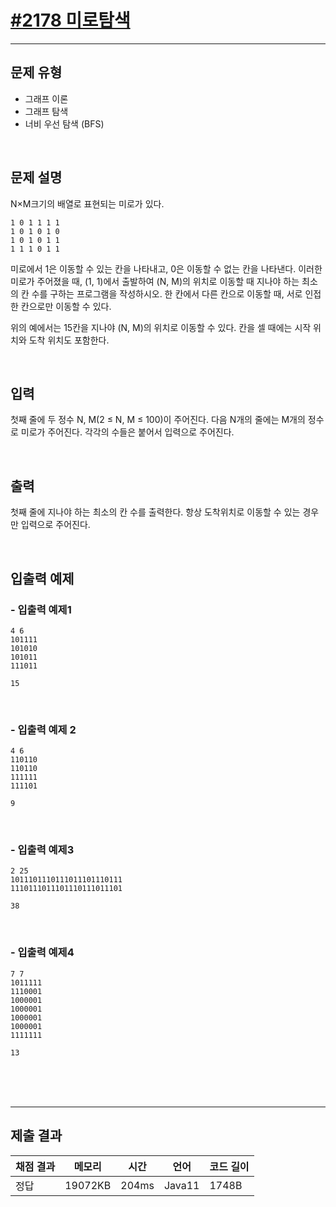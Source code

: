 # [#2178 미로탐색](https://www.acmicpc.net/problem/2178)

---

## 문제 유형 
- 그래프 이론
- 그래프 탐색
- 너비 우선 탐색 (BFS)


<br>

## 문제 설명
<p>N×M크기의 배열로 표현되는 미로가 있다.</p>

```
1 0 1 1	1 1
1 0 1 0	1 0
1 0 1 0	1 1
1 1 1 0	1 1
```

<p>미로에서 1은 이동할 수 있는 칸을 나타내고, 0은 이동할 수 없는 칸을 나타낸다. 이러한 미로가 주어졌을 때, (1, 1)에서 출발하여 (N, M)의 위치로 이동할 때 지나야 하는 최소의 칸 수를 구하는 프로그램을 작성하시오. 한 칸에서 다른 칸으로 이동할 때, 서로 인접한 칸으로만 이동할 수 있다.</p>

<p>위의 예에서는 15칸을 지나야 (N, M)의 위치로 이동할 수 있다. 칸을 셀 때에는 시작 위치와 도착 위치도 포함한다.</p>

<br>


## 입력
<p>첫째 줄에 두 정수 N, M(2 ≤ N, M ≤ 100)이 주어진다. 다음 N개의 줄에는 M개의 정수로 미로가 주어진다. 각각의 수들은 붙어서 입력으로 주어진다.</p>

<br>

## 출력
<p>첫째 줄에 지나야 하는 최소의 칸 수를 출력한다. 항상 도착위치로 이동할 수 있는 경우만 입력으로 주어진다.</p>

<br>

## 입출력 예제

###  - 입출력 예제1

```
4 6
101111
101010
101011
111011
```

```
15
```

<br>

###  - 입출력 예제 2

```
4 6
110110
110110
111111
111101
```

```
9
```

<br>

###  - 입출력 예제3

```
2 25
1011101110111011101110111
1110111011101110111011101
```

```
38
```


<br>

###  - 입출력 예제4

```
7 7
1011111
1110001
1000001
1000001
1000001
1000001
1111111
```

```
13
```

<br><br><br>


-----

## 제출 결과

| 채점 결과 | 메모리  | 시간   | 언어     | 코드 길이 |
|-------|------|------|--------|-----|
| 정답    | 19072KB | 204ms | Java11 | 1748B |


